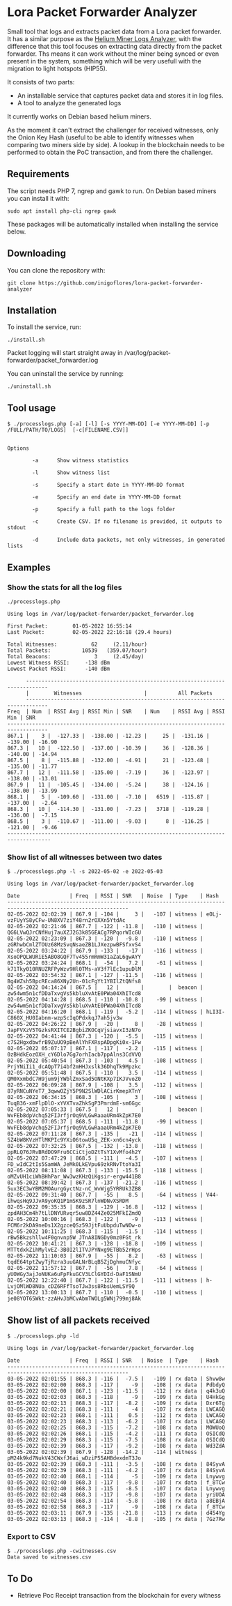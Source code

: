 # Lora Packet Forwarder Analyzer

Small tool that logs and extracts packet data from a Lora packet forwarder. 
It has a similar purpose as the [Helium Miner Logs Analyzer](https://github.com/inigoflores/helium-miner-log-analyzer), with the difference that this tool focuses on extracting data directly from the packet forwarder. 
Ths means it can work without the miner being synced or even present in the system, something which will be very usefull with the migration to light hotspots (HIP55).

It consists of two parts: 

* An installable service that captures packet data and stores it in log files.
* A tool to analyze the generated logs

It currently works on Debian based helium miners. 

As the moment it can't extract the challenger for received witnesses, only the Onion Key Hash (useful to be able to identify witnesses when comparing two miners side by side). A lookup in the blockchain needs to be performed to obtain the PoC transaction, and from there the challenger.


## Requirements

The script needs PHP 7, ngrep and gawk to run. On Debian based miners you can install it with:

    sudo apt install php-cli ngrep gawk

These packages will be automatically installed when installing the service below.

## Downloading

You can clone the repository with:

    git clone https://github.com/inigoflores/lora-packet-forwarder-analyzer

## Installation

To install the service, run:

    ./install.sh

Packet logging will start straight away in /var/log/packet-forwarder/packet_forwarder.log  

You can uninstall the service by running:

    ./uninstall.sh

## Tool usage

    $ ./processlogs.php [-a] [-l] [-s YYYY-MM-DD] [-e YYYY-MM-DD] [-p /FULL/PATH/TO/LOGS]  [-c[FILENAME.CSV]]


    Options

            -a      Show witness statistics

            -l      Show witness list 

            -s      Specify a start date in YYYY-MM-DD format      

            -e      Specify an end date in YYYY-MM-DD format

            -p      Specify a full path to the logs folder

            -c      Create CSV. If no filename is provided, it outputs to stdout

            -d      Include data packets, not only witnesses, in generated lists


## Examples

### Show the stats for all the log files

    ./processlogs.php

    Using logs in /var/log/packet-forwarder/packet_forwarder.log
    
    First Packet:        01-05-2022 16:55:14
    Last Packet:         02-05-2022 22:16:18 (29.4 hours)
    
    Total Witnesses:           62     (2.11/hour)
    Total Packets:          10539   (359.07/hour)
    Total Beacons:              3     (2.45/day)
    Lowest Witness RSSI:     -138 dBm
    Lowest Packet RSSI:      -140 dBm
    
          -----------------------------------------------------------------------------  
          |        Witnesses                    |          All Packets              
          -----------------------------------------------------------------------------  
    Freq  | Num  | RSSI Avg | RSSI Min | SNR    | Num    | RSSI Avg | RSSI Min | SNR
    -----------------------------------------------------------------------------------  
    867.1 |    3 |  -127.33 |  -138.00 | -12.23 |     25 |  -131.16 |  -139.00 | -16.90
    867.3 |   10 |  -122.50 |  -137.00 | -10.39 |     36 |  -128.36 |  -140.00 | -14.94
    867.5 |    8 |  -115.88 |  -132.00 |  -4.91 |     21 |  -123.48 |  -135.00 | -11.77
    867.7 |   12 |  -111.58 |  -135.00 |  -7.19 |     36 |  -123.97 |  -138.00 | -13.01
    867.9 |   11 |  -105.45 |  -134.00 |  -5.24 |     38 |  -124.16 |  -138.00 | -13.99
    868.1 |    5 |  -109.60 |  -131.00 |  -7.10 |   6519 |  -115.87 |  -137.00 |  -2.64
    868.3 |   10 |  -114.30 |  -131.00 |  -7.23 |   3718 |  -119.28 |  -136.00 |  -7.15
    868.5 |    3 |  -110.67 |  -111.00 |  -9.03 |      8 |  -116.25 |  -121.00 |  -9.46
    ------------------------------------------------------------------------------------  




### Show list of all witnesses between two dates

    $ ./processlogs.php -l -s 2022-05-02 -e 2022-05-03 

    Using logs in /var/log/packet-forwarder/packet_forwarder.log

    Date                | Freq  | RSSI | SNR   | Noise  | Type    | Hash
    -------------------------------------------------------------------------------------------------------------
    02-05-2022 02:02:39 | 867.9 | -104 |     3 |   -107 | witness | eOLj-vzFUyYS8yCFw-UN8XV7ziY48rn2rOXXn5YtdAc
    02-05-2022 02:21:46 | 867.7 | -122 | -11.8 |   -110 | witness | QG6LVwQJrCNfHuj7auXZJ2G3k85GEACg7RPqorWIcGU
    02-05-2022 02:23:09 | 867.3 | -120 |  -9.8 |   -110 | witness | zGRhwbCmlZTOUz68MzSvqNsaeZB1LJXezpwBFSfxvS4
    02-05-2022 03:24:22 | 867.9 | -133 |   -17 |   -116 | witness | XsoOPQLWURiE5ABO8GQF7Tv455rmRmW31aZaL6gwAYY
    02-05-2022 03:24:24 | 868.1 |  -54 |   7.2 |    -61 | witness | k71Tky010RNUZRFPyWzv9Hl0TMs-aV3f7lEc1upuDlM
    02-05-2022 03:54:32 | 867.1 | -127 | -11.5 |   -116 | witness | Bg4WZsh5BpcREca86XNy2Un-01cFgYt1YBIlZtQNfs8
    02-05-2022 04:14:24 | 867.5 |   12 |       |        |  beacon | zw54wm5n1cfDDaTxvgVs5kbluXvAtE0PWa04XhITcd8
    02-05-2022 04:14:28 | 868.5 | -110 | -10.8 |    -99 | witness | zw54wm5n1cfDDaTxvgVs5kbluXvAtE0PWa04XhITcd8
    02-05-2022 04:16:20 | 868.1 | -119 |  -5.2 |   -114 | witness | hLI3I-C860X_HU0Iabnm-wzpScIqOPdxkqJ7ah5jv3w
    02-05-2022 04:26:22 | 867.9 |  -20 |     8 |    -28 | witness | JapFVXzV5TGzksRXITCE2BgbiZKOCqVjsiavxI3zN7o
    02-05-2022 04:41:44 | 867.3 | -120 |  -5.5 |   -115 | witness | c7S2HgxdbwfrB9ZuUO9pBeAlYhFXRspADpgKi0x-1Fw
    02-05-2022 05:07:17 | 867.1 | -117 |  -2.2 |   -115 | witness | 0zBHdkEozOXH_cY6Dlo7Gg7orhIacb7ppAlns3CdVVQ
    02-05-2022 05:40:54 | 867.3 | -103 |   4.5 |   -108 | witness | PrjYNiIi1_dcAQpT7i4bf2mHHJxslk36DhqTk9Mpzkc
    02-05-2022 05:51:48 | 867.5 | -110 |   3.5 |   -114 | witness | QM0XxmbdC7H9jum9jYWblZmxSad5ONtKXp7IKJVvoZ0
    02-05-2022 06:09:28 | 867.9 | -108 |   3.5 |   -112 | witness | 87yRNCuNYeT7_3qwwOZjY5P9N2SlWDlACirKmepXTnY
    02-05-2022 06:34:15 | 868.3 | -105 |     3 |   -108 | witness | TuqB36-xmFlpDlO-xYVXTvaZhkSgP3PmrdmE-sm6Ggc
    02-05-2022 07:05:33 | 867.5 |   12 |       |        |  beacon | WvFEb8dpVchq52FIJrfjrOq9VLGwRaaaURm4kZpK7E0
    02-05-2022 07:05:37 | 868.5 | -111 | -11.8 |    -99 | witness | WvFEb8dpVchq52FIJrfjrOq9VLGwRaaaURm4kZpK7E0
    02-05-2022 07:11:28 | 867.3 | -135 |   -21 |   -114 | witness | 5Z4bW8KVzHTlMKPIc9YXiO6towU5q_ZEK-xn6cn4yck
    02-05-2022 07:32:25 | 867.5 | -132 | -13.8 |   -118 | witness | ppRLQ76JRvBRdDO9Fru6CCiCtjoDZtTsY1XvMfo4h2Y
    02-05-2022 07:47:29 | 868.5 | -111 |  -4.5 |   -107 | witness | FD_wIdC2tIs5SamWA_JeMk0LkEVpu69zkRNvTtoYa3I
    02-05-2022 08:11:08 | 867.3 | -133 | -15.5 |   -118 | witness | oMZvUH1ciWhBHhPar_Ww3wzKHzQiKgsir-ergw441B8
    02-05-2022 08:39:42 | 867.3 | -137 | -21.2 |   -116 | witness | 5ux3EC3wYBM2MOAurgGyctNz-nC_WvWjg5YRRUk3ZB8
    02-05-2022 09:31:40 | 867.7 |  -55 |   8.5 |    -64 | witness | V44-ihwqsHq9JJvA9yoKQ1P1mSK9zSR7lnWDNvXSRDM
    02-05-2022 09:35:35 | 868.3 | -129 | -16.8 |   -112 | witness | zpdAH3Cm4h7tLlDNYURvqr5uw8DZ44Ze025MFkIZmdQ
    02-05-2022 10:00:16 | 868.3 | -122 |    -9 |   -113 | witness | FCM6r2kDA9neDs1X2gzceQSz59JjtFuUbpduTwNOw-o
    02-05-2022 10:11:25 | 868.3 | -115 |  -1.5 |   -114 | witness | rBw5Bkzshllw4F0gnvnp5W_JTnA8INGDy0mz0FGt_rk
    02-05-2022 10:41:21 | 867.3 | -128 | -18.8 |   -109 | witness | MTTtdxkZihMylvEZ-3B0I2lITVJPYNxg9ETBb52rHps
    02-05-2022 11:10:03 | 867.9 |  -55 |   8.2 |    -63 | witness | tqdE64tptZwyTjRzra3uuGALNrBLqB5ZjDghmuCNfyc
    02-05-2022 11:57:12 | 867.7 |  -56 |   7.8 |    -64 | witness | yUOWGy3ajJoNUKa6uFpFkuGCV3LClGYDId-DaF1SNmU
    02-05-2022 12:22:40 | 867.7 | -122 | -11.5 |   -111 | witness | h-LvjOMlWD8NUa_cDZ6RFfTsoTJw3ss8RbsUemLSY9Q
    02-05-2022 13:00:13 | 867.7 | -110 |  -0.5 |   -110 | witness | je08YOT65Wkt-zzAHvJbMCvAbmTWOLg5WNj799mj8Ak



## Show list of all packets received

    $ ./processlogs.php -ld 
    
    Using logs in /var/log/packet-forwarder/packet_forwarder.log
    
    Date                | Freq  | RSSI | SNR   | Noise  | Type    | Hash
    -------------------------------------------------------------------------------------------------------------
    03-05-2022 02:01:55 | 868.3 | -116 |  -7.5 |   -109 | rx data | Shvw8w                                      
    03-05-2022 02:02:00 | 868.3 | -117 |    -9 |   -108 | rx data | PdbdyQ                                      
    03-05-2022 02:02:00 | 867.1 | -123 | -11.5 |   -112 | rx data | q4k3uQ                                      
    03-05-2022 02:02:03 | 868.3 | -118 |    -9 |   -109 | rx data | U4HkGg                                      
    03-05-2022 02:02:13 | 868.3 | -117 |  -8.2 |   -109 | rx data | Dxr6Tg                                      
    03-05-2022 02:02:21 | 868.3 | -111 |    -4 |   -107 | rx data | LWCAGQ                                      
    03-05-2022 02:02:23 | 868.1 | -111 |   0.5 |   -112 | rx data | LWCAGQ                                      
    03-05-2022 02:02:23 | 868.3 | -113 |  -6.2 |   -107 | rx data | LWCAGQ                                      
    03-05-2022 02:02:25 | 868.3 | -115 |  -7.2 |   -108 | rx data | MOWUoQ                                      
    03-05-2022 02:02:26 | 868.1 | -115 |  -4.2 |   -111 | rx data | OSICdQ                                      
    03-05-2022 02:02:29 | 868.3 | -115 |  -7.5 |   -108 | rx data | OSICdQ                                      
    03-05-2022 02:02:39 | 868.3 | -117 |  -9.2 |   -108 | rx data | Wd3ZdA                                      
    03-05-2022 02:02:39 | 867.9 | -128 | -14.2 |   -114 | witness | pM24k9kd7NukV43CWxfJ6ai_wDziP55AHBdexdmT3Jo
    03-05-2022 02:02:39 | 868.3 | -111 |  -3.5 |   -108 | rx data | 84SyvA                                      
    03-05-2022 02:02:39 | 868.3 | -111 |  -4.2 |   -107 | rx data | 84SyvA                                      
    03-05-2022 02:02:40 | 868.1 | -114 |    -5 |   -109 | rx data | Lnywvg                                      
    03-05-2022 02:02:40 | 868.3 | -117 |  -9.8 |   -107 | rx data | f_8TCw                                      
    03-05-2022 02:02:40 | 868.3 | -115 |  -8.5 |   -107 | rx data | Lnywvg                                      
    03-05-2022 02:02:48 | 868.3 | -117 |  -9.8 |   -107 | rx data | yriUOA                                      
    03-05-2022 02:02:54 | 868.3 | -114 |  -5.8 |   -108 | rx data | a8EBjA                                      
    03-05-2022 02:02:58 | 868.3 | -117 |    -9 |   -108 | rx data | f_8TCw                                      
    03-05-2022 02:03:11 | 867.9 | -135 | -21.8 |   -113 | rx data | d454Yg                                      
    03-05-2022 02:03:13 | 868.3 | -114 |  -8.8 |   -105 | rx data | 7Gz7Rw




### Export to CSV

    $ ./processlogs.php -cwitnesses.csv 
    Data saved to witnesses.csv


## To Do

* Retrieve Poc Receipt transaction from the blockchain for every witness  

